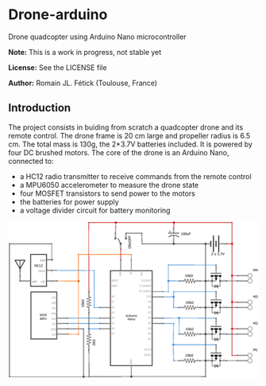 # Drone-arduino
Drone quadcopter using Arduino Nano microcontroller

**Note:** This is a work in progress, not stable yet

**License:** See the LICENSE file

**Author:** Romain JL. Fétick (Toulouse, France)

## Introduction

The project consists in buiding from scratch a quadcopter drone and its remote control. 
The drone frame is 20 cm large and propeller radius is 6.5 cm. 
The total mass is 130g, the 2*3.7V batteries included. 
It is powered by four DC brushed motors.
The core of the drone is an Arduino Nano, connected to:
- a HC12 radio transmitter to receive commands from the remote control
- a MPU6050 accelerometer to measure the drone state
- four MOSFET transistors to send power to the motors
- the batteries for power supply
- a voltage divider circuit for battery monitoring

![schema_elec](doc/schema_elec.png)
